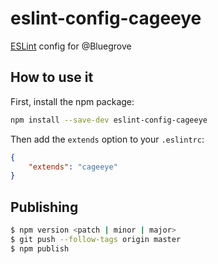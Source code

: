 # eslint-config-cageeye 

[ESLint](http://eslint.org/) config for @Bluegrove

## How to use it

First, install the npm package:

```bash
npm install --save-dev eslint-config-cageeye
```

Then add the `extends` option to your `.eslintrc`:

```json
{
    "extends": "cageeye"
}
```

## Publishing

```bash
$ npm version <patch | minor | major>
$ git push --follow-tags origin master
$ npm publish
```